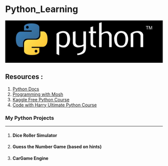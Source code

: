 #  Python_Learning
![logo](https://github.com/RahulBisht001/Python_Learning/blob/main/Python.png)



## Resources :
 1. [Python Docs](https://docs.python.org/3/)
 2. [Programming with Mosh](https://www.youtube.com/watch?v=_uQrJ0TkZlc)
 3. [Kaggle Free Python Course](https://tinyl.io/7soV)
 4. [Code with Harry Ultimate Python Course](https://tinyl.io/7spH)




### My Python Projects 
-------------------------------------------
1. #### Dice Roller Simulator
2. #### Guess the Number Game (based on hints)
3. #### CarGame Engine
